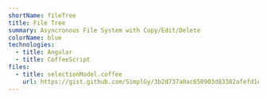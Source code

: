 ```yaml
---
shortName: fileTree
title: File Tree
summary: Asyncronous File System with Copy/Edit/Delete
colorName: blue
technologies:
  - title: Angular
  - title: CoffeeScript
files:
  - title: selectionModel.coffee
    url: https://gist.github.com/SimplGy/3b2d737a0ac650903d83382afefd1eb6
---
```

